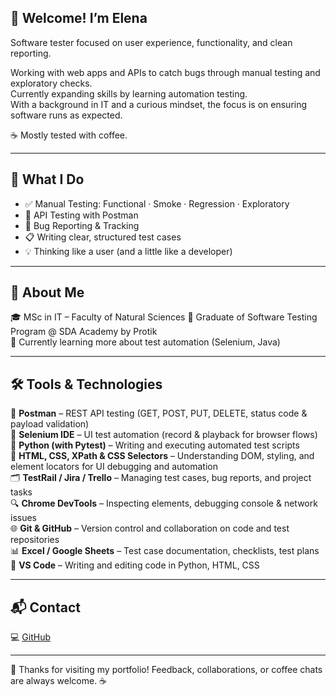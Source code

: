 ## 👋 Welcome! I’m Elena

Software tester focused on user experience, functionality, and clean reporting.

Working with web apps and APIs to catch bugs through manual testing and exploratory checks.  
Currently expanding skills by learning automation testing.  
With a background in IT and a curious mindset, the focus is on ensuring software runs as expected.

☕ Mostly tested with coffee.


---

## 🔧 What I Do

- ✅ Manual Testing: Functional · Smoke · Regression · Exploratory  
- 🧪 API Testing with Postman  
- 🐛 Bug Reporting & Tracking  
- 📋 Writing clear, structured test cases  
- 💡 Thinking like a user (and a little like a developer)

---

## 🧠 About Me

🎓 MSc in IT – Faculty of Natural Sciences
🎯 Graduate of Software Testing Program @ SDA Academy by Protik  
🌱 Currently learning more about test automation (Selenium, Java)

---

## 🛠 Tools & Technologies

🔧 **Postman** – REST API testing (GET, POST, PUT, DELETE, status code & payload validation)  
🧪 **Selenium IDE** – UI test automation (record & playback for browser flows)  
🐍 **Python (with Pytest)** – Writing and executing automated test scripts  
🧠 **HTML, CSS, XPath & CSS Selectors** – Understanding DOM, styling, and element locators for UI debugging and automation  
🗂 **TestRail / Jira / Trello** – Managing test cases, bug reports, and project tasks  
🔍 **Chrome DevTools** – Inspecting elements, debugging console & network issues  
🌐 **Git & GitHub** – Version control and collaboration on code and test repositories  
📊 **Excel / Google Sheets** – Test case documentation, checklists, test plans  
🧩 **VS Code** – Writing and editing code in Python, HTML, CSS

---

## 📬 Contact

💻 [GitHub](https://github.com/Space1111E)

---

🧭 Thanks for visiting my portfolio! Feedback, collaborations, or coffee chats are always welcome. ☕
